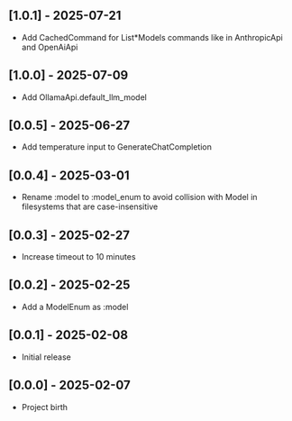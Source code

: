 ## [1.0.1] - 2025-07-21

- Add CachedCommand for List*Models commands like in AnthropicApi and OpenAiApi

## [1.0.0] - 2025-07-09

- Add OllamaApi.default_llm_model

## [0.0.5] - 2025-06-27

- Add temperature input to GenerateChatCompletion

## [0.0.4] - 2025-03-01

- Rename :model to :model_enum to avoid collision with Model in filesystems that are case-insensitive

## [0.0.3] - 2025-02-27

- Increase timeout to 10 minutes

## [0.0.2] - 2025-02-25

- Add a ModelEnum as :model

## [0.0.1] - 2025-02-08

- Initial release

## [0.0.0] - 2025-02-07

- Project birth
